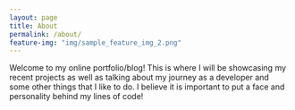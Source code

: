 ```yaml
---
layout: page
title: About
permalink: /about/
feature-img: "img/sample_feature_img_2.png"
---
```


Welcome to my online portfolio/blog! This is where I will be showcasing my recent projects as well as talking about my journey as a developer and some other things that I like to do. I believe it is important to put a face and personality behind my lines of code!


